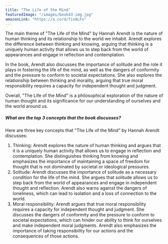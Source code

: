 ```yaml
---
title: "The Life of the Mind"
featuredImage: "/images/book43-img.jpg"
amazonLink: "https://a.co/d/fix8LFx"
---
```


<!-- Main Theme Details -->

The main theme of "The Life of the Mind" by Hannah Arendt is the
nature of human thinking and its relationship to the world we
inhabit. Arendt explores the difference between thinking and
knowing, arguing that thinking is a uniquely human activity that
allows us to step back from the world of appearances and engage in
reflection and contemplation.

In the book, Arendt also discusses the importance of solitude and
the role it plays in fostering the life of the mind, as well as the
dangers of conformity and the pressure to conform to societal
expectations. She also explores the relationship between thinking
and morality, arguing that true moral responsibility requires a
capacity for independent thought and judgment.

Overall, "The Life of the Mind" is a philosophical exploration of
the nature of human thought and its significance for our
understanding of ourselves and the world around us.

##### What are the top 3 concepts that the book discusses?

Here are three key concepts that "The Life of the Mind" by Hannah
Arendt discusses:

1. Thinking: Arendt explores the nature of human thinking and argues
   that it is a uniquely human activity that allows us to engage in
   reflection and contemplation. She distinguishes thinking from
   knowing and emphasizes the importance of maintaining a space of
   freedom for thought that is not dominated by societal or
   ideological pressures.
1. Solitude: Arendt discusses the importance of solitude as a
   necessary condition for the life of the mind. She argues that
   solitude allows us to step back from the world of appearances and
   engage in independent thought and reflection. Arendt also warns
   against the dangers of loneliness, which can lead to isolation and
   a loss of connection to the world.
1. Moral responsibility: Arendt argues that true moral responsibility
   requires a capacity for independent thought and judgment. She
   discusses the dangers of conformity and the pressure to conform to
   societal expectations, which can hinder our ability to think for
   ourselves and make independent moral judgments. Arendt also
   emphasizes the importance of taking responsibility for our actions
   and the consequences of those actions.
